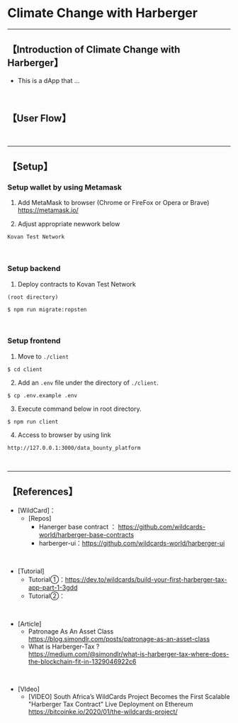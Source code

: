 # Climate Change with Harberger

***
## 【Introduction of Climate Change with Harberger】
- This is a dApp that ...

&nbsp;

## 【User Flow】

&nbsp;

***

## 【Setup】
### Setup wallet by using Metamask
1. Add MetaMask to browser (Chrome or FireFox or Opera or Brave)    
https://metamask.io/  


2. Adjust appropriate newwork below 
```
Kovan Test Network
```

&nbsp;


### Setup backend
1. Deploy contracts to Kovan Test Network
```
(root directory)

$ npm run migrate:ropsten
```

&nbsp;


### Setup frontend
1. Move to `./client`
```
$ cd client
```

2. Add an `.env` file under the directory of `./client`.
```
$ cp .env.example .env
```

3. Execute command below in root directory.
```
$ npm run client
```

4. Access to browser by using link 
```
http://127.0.0.1:3000/data_bounty_platform
```

&nbsp;


***

## 【References】
- [WildCard]：  
  - [Repos]  
    - Hanerger base contract ： https://github.com/wildcards-world/harberger-base-contracts  
    - harberger-ui：https://github.com/wildcards-world/harberger-ui  

<br>

  - [Tutorial]
    - Tutorial①：https://dev.to/wildcards/build-your-first-harberger-tax-app-part-1-3gdd
    - Tutorial②：

<br>

  - [Article]
    - Patronage As An Asset Class  
      https://blog.simondlr.com/posts/patronage-as-an-asset-class
    - What is Harberger-Tax ?  
      https://medium.com/@simondlr/what-is-harberger-tax-where-does-the-blockchain-fit-in-1329046922c6

<br>

  - [VIdeo]
    - [VIDEO] South Africa’s WildCards Project Becomes the First Scalable "Harberger Tax Contract" Live Deployment on Ethereum  
    https://bitcoinke.io/2020/01/the-wildcards-project/
